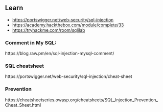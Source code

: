 <h2>Learn</h2>

- https://portswigger.net/web-security/sql-injection
- https://academy.hackthebox.com/module/complete/33
- https://tryhackme.com/room/sqlilab
<h3>Comment in My SQL:</h3> https://blog.raw.pm/en/sql-injection-mysql-comment/
<h3>SQL cheatsheet</h3>https://portswigger.net/web-security/sql-injection/cheat-sheet
<h3>Prevention</h3>https://cheatsheetseries.owasp.org/cheatsheets/SQL_Injection_Prevention_Cheat_Sheet.html
